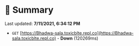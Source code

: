 # 📖 Summary
Last updated: **7/11/2021, 6:34:12 PM**

- `GET` [https://Bhadwa-sala.toxicblte.repl.co](https://Bhadwa-sala.toxicblte.repl.co) - **Down** (120269ms)

